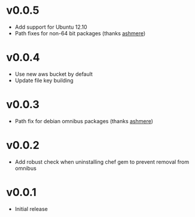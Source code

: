 v0.0.5
======
* Add support for Ubuntu 12.10
* Path fixes for non-64 bit packages (thanks [ashmere](https://github.com/ashmere))

v0.0.4
======
* Use new aws bucket by default
* Update file key building

v0.0.3
======
* Path fix for debian omnibus packages (thanks [ashmere](https://github.com/ashmere))

v0.0.2
======
* Add robust check when uninstalling chef gem to prevent removal from omnibus

v0.0.1
======
* Initial release
